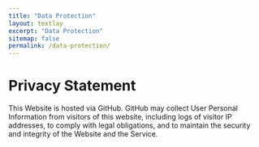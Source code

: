 ```yaml
---
title: "Data Protection"
layout: textlay
excerpt: "Data Protection"
sitemap: false
permalink: /data-protection/
---
```


# Privacy Statement

This Website is hosted via GitHub. GitHub may collect User Personal Information from visitors of this website, including logs of visitor IP addresses, to comply with legal obligations, and to maintain the security and integrity of the Website and the Service.
